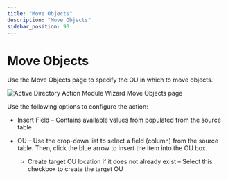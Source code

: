 ```yaml
---
title: "Move Objects"
description: "Move Objects"
sidebar_position: 90
---
```


# Move Objects

Use the Move Objects page to specify the OU in which to move objects.

![Active Directory Action Module Wizard Move Objects page](/img/product_docs/accessanalyzer/12.0/admin/action/activedirectory/operations/moveobject.webp)

Use the following options to configure the action:

- Insert Field – Contains available values from populated from the source table
- OU – Use the drop-down list to select a field (column) from the source table. Then, click the blue
  arrow to insert the item into the OU box.

    - Create target OU location if it does not already exist – Select this checkbox to create the
      target OU
